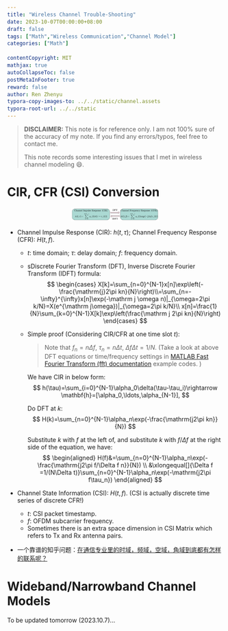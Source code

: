 ```yaml
---
title: "Wireless Channel Trouble-Shooting"
date: 2023-10-07T00:00:00+08:00
draft: false
tags: ["Math","Wireless Communication","Channel Model"]
categories: ["Math"]

contentCopyright: MIT
mathjax: true
autoCollapseToc: false
postMetaInFooter: true
reward: false
author: Ren Zhenyu
typora-copy-images-to: ../../static/channel.assets
typora-root-url: ../../static
---
```


>**DISCLAIMER:** This note is for reference only. I am not 100% sure of the accuracy of my note. If you find any errors/typos, feel free to contact me.
>
>This note records some interesting issues that I met in wireless channel modeling :smile:.

# CIR, CFR (CSI) Conversion

<center><img src="/channel.assets/channel.png" alt="channel" style="zoom: 20%;" /></center>

+ Channel Impulse Response (CIR): $h(t,\tau)$; Channel Frequency Response (CFR): $H(t,f)$.

  + $t$: time domain; $\tau$: delay domain; $f$: frequency domain.

  + sDiscrete Fourier Transform (DFT), Inverse Discrete Fourier Transform (IDFT) formula:
    $$
    \begin{cases}
    X[k]=\sum_{n=0}^{N-1}x[n]\exp\left(-\frac{\mathrm{j}2\pi kn}{N}\right)\\=\sum_{n=-\infty}^{\infty}x[n]\exp(-\mathrm j \omega n)|_{\omega=2\pi k/N}=X(e^{\mathrm j\omega})|_{\omega=2\pi k/N}\\
    x[n]=\frac{1}{N}\sum_{k=0}^{N-1}X[k]\exp\left(\frac{\mathrm j 2\pi kn}{N}\right)
    \end{cases}
    $$

  + Simple proof (Considering CIR/CFR at one time slot $t$):

    > Note that $f_n=n\Delta f$, $\tau_n=n\Delta t$, $\Delta f\Delta t=1/N$. (Take a look at above DFT equations or time/frequency settings in  [MATLAB Fast Fourier Transform (fft) documentation](https://www.mathworks.com/help/matlab/ref/fft.html) example codes. )

    We have CIR in below form:
    $$
    h(\tau)=\sum_{i=0}^{N-1}\alpha_0\delta(\tau-\tau_i)\rightarrow \mathbf{h}=[\alpha_0,\ldots,\alpha_{N-1}],
    $$

    Do DFT at $k$:                                                                                                                      
    $$
    H(k)=\sum_{n=0}^{N-1}\alpha_n\exp(-\frac{\mathrm{j2\pi kn}}{N})
    $$
    
    Substitute $k$ with $f$ at the left of, and substitute $k$ with $f/\Delta f$ at the right side of the equation, we have:
    $$
    \begin{aligned}
    H(f)&=\sum_{n=0}^{N-1}\alpha_n\exp(-\frac{\mathrm{j2\pi f/\Delta f n}}{N}) \\
    &\xlongequal[]{\Delta f =1/(N\Delta t)}\sum_{n=0}^{N-1}\alpha_n\exp(-\mathrm{j2\pi f\tau_n})
    \end{aligned}
    $$

+ Channel State Information (CSI): $H(t,f)$. (CSI is actually discrete time series of discrete CFR!)

  + $t$: CSI packet timestamp.
  + $f$: OFDM subcarrier frequency.
  + Sometimes there is an extra space dimension in CSI Matrix which refers to Tx and Rx antenna pairs.

+ 一个靠谱的知乎问题：[在通信专业里的时域，频域，空域，角域到底都有怎样的联系呢？](https://www.zhihu.com/question/315208907/answer/2742955196)

# Wideband/Narrowband Channel Models

To be updated tomorrow (2023.10.7)...
